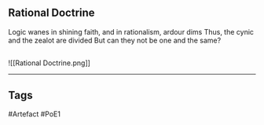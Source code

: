 ## Rational Doctrine
Logic wanes in shining faith, and in rationalism, ardour dims
Thus, the cynic and the zealot are divided
But can they not be one and the same?
##
![[Rational Doctrine.png]]

---
## Tags
#Artefact
#PoE1